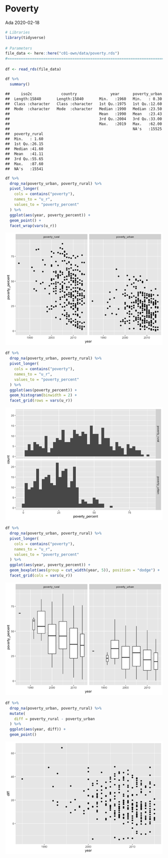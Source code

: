 Poverty
================
Ada
2020-02-18

``` r
# Libraries
library(tidyverse)

# Parameters
file_data <- here::here("c01-own/data/poverty.rds")
#===============================================================================

df <- read_rds(file_data)
```

``` r
df %>% 
  summary()
```

    ##     iso2c             country               year      poverty_urban  
    ##  Length:15840       Length:15840       Min.   :1960   Min.   : 0.30  
    ##  Class :character   Class :character   1st Qu.:1975   1st Qu.:12.60  
    ##  Mode  :character   Mode  :character   Median :1990   Median :23.50  
    ##                                        Mean   :1990   Mean   :23.43  
    ##                                        3rd Qu.:2004   3rd Qu.:33.00  
    ##                                        Max.   :2019   Max.   :62.00  
    ##                                                       NA's   :15525  
    ##  poverty_rural  
    ##  Min.   : 1.60  
    ##  1st Qu.:26.15  
    ##  Median :41.60  
    ##  Mean   :41.11  
    ##  3rd Qu.:55.65  
    ##  Max.   :87.60  
    ##  NA's   :15541

``` r
df %>% 
  drop_na(poverty_urban, poverty_rural) %>% 
  pivot_longer(
    cols = contains("poverty"),
    names_to = "u_r",
    values_to = "poverty_percent"
  ) %>% 
  ggplot(aes(year, poverty_percent)) +
  geom_point() +
  facet_wrap(vars(u_r))
```

![](poverty_files/figure-gfm/unnamed-chunk-3-1.png)<!-- -->

``` r
df %>% 
  drop_na(poverty_urban, poverty_rural) %>%
  pivot_longer(
    cols = contains("poverty"),
    names_to = "u_r",
    values_to = "poverty_percent"
  ) %>% 
  ggplot(aes(poverty_percent)) +
  geom_histogram(binwidth = 2) +
  facet_grid(rows = vars(u_r))
```

![](poverty_files/figure-gfm/unnamed-chunk-4-1.png)<!-- -->

``` r
df %>% 
  drop_na(poverty_urban, poverty_rural) %>% 
  pivot_longer(
    cols = contains("poverty"),
    names_to = "u_r",
    values_to = "poverty_percent"
  ) %>% 
  ggplot(aes(year, poverty_percent)) +
  geom_boxplot(aes(group = cut_width(year, 5)), position = "dodge") +
  facet_grid(cols = vars(u_r)) 
```

![](poverty_files/figure-gfm/unnamed-chunk-5-1.png)<!-- -->

``` r
df %>% 
  drop_na(poverty_urban, poverty_rural) %>% 
  mutate(
    diff = poverty_rural - poverty_urban
  ) %>% 
  ggplot(aes(year, diff)) +
  geom_point()
```

![](poverty_files/figure-gfm/unnamed-chunk-6-1.png)<!-- -->
